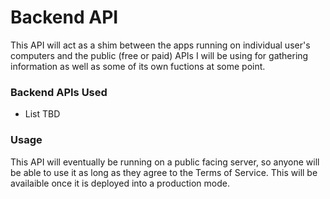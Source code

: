 # Backend API
This API will act as a shim between the apps running on individual user's computers and the public (free or paid) APIs I will be using for gathering information as well as some of its own fuctions at some point.  

### Backend APIs Used
* List TBD

### Usage
This API will eventually be running on a public facing server, so anyone will be able to use it as long as they agree to the Terms of Service. This will be availaible once it is deployed into a production mode.